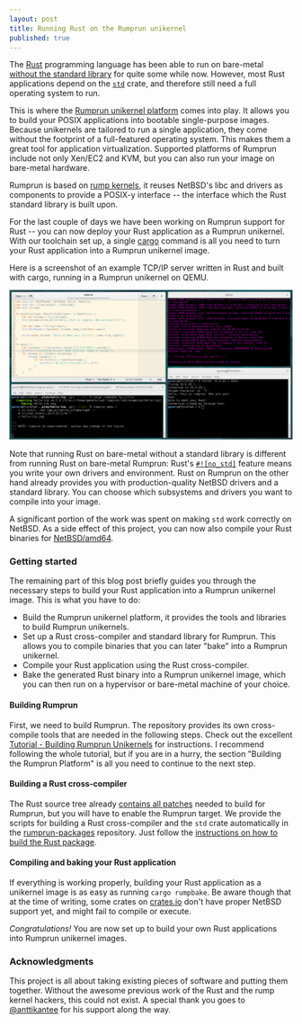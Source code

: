 ```yaml
---
layout: post
title: Running Rust on the Rumprun unikernel
published: true
---
```


The [Rust](https://www.rust-lang.org/) programming language has been able to
run on bare-metal
[without the standard library](https://github.com/charliesome/rustboot)
for quite some while now. However, most Rust applications depend on the
[`std`](https://doc.rust-lang.org/std/) crate, and therefore still need a full
operating system to run.

This is where the
[Rumprun unikernel platform](http://repo.rumpkernel.org/rumprun) comes into
play. It allows you to build your POSIX applications into bootable
single-purpose images. Because unikernels are tailored to run a single application,
they come without the footprint of a full-featured operating system. This makes
them a great tool for application virtualization. Supported platforms of Rumprun include not
only Xen/EC2 and KVM, but you can also run your image on bare-metal hardware.

Rumprun is based on [rump kernels](http://rumpkernel.org), it reuses
NetBSD's libc and drivers as components to provide a POSIX-y interface --
the interface which the Rust standard library is built upon.

For the last couple of days we have been working on Rumprun support for Rust --
you can now deploy your Rust application as a Rumprun unikernel. With our toolchain
set up, a single [cargo](https://github.com/rust-lang/cargo/) command is all
you need to turn your Rust application into a Rumprun unikernel image.

Here is a screenshot of an example TCP/IP server written in Rust and built with
cargo, running in a Rumprun unikernel on QEMU.

[<img alt="An example Rust TCP/IP server on Rumprun" src="/public/rust-on-rumprun/tcp.png">](/public/rust-on-rumprun/tcp.png)

Note that running Rust on bare-metal without a standard library is different
from running Rust on bare-metal Rumprun: Rust's
[`#![no_std]`](https://doc.rust-lang.org/book/no-stdlib.html) feature
means you write your own drivers and environment. Rust on Rumprun on the other hand already
provides you with production-quality NetBSD drivers and a standard library. You can
choose which subsystems and drivers you want to compile into your image.

A significant portion of the work was spent on making `std` work correctly
on NetBSD. As a side effect of this project, you can now also compile
your Rust binaries for [NetBSD/amd64](https://github.com/rust-lang/rust/pull/28543).

### Getting started

The remaining part of this blog post briefly guides you through the necessary
steps to build your Rust application into a Rumprun unikernel image. This is
what you have to do:

 - Build the Rumprun unikernel platform, it provides the tools and libraries
   to build Rumprun unikernels.
 - Set up a Rust cross-compiler and standard library for Rumprun.
   This allows you to compile binaries that you can later "bake" into a Rumprun
   unikernel.
 - Compile your Rust application using the Rust cross-compiler.
 - Bake the generated Rust binary into a Rumprun unikernel image, which you
   can then run on a hypervisor or bare-metal machine of your choice.

#### Building Rumprun

First, we need to build Rumprun. The repository provides its own cross-compile
tools that are needed in the following steps.
Check out the excellent [Tutorial - Building Rumprun Unikernels](http://wiki.rumpkernel.org/Tutorial%3A-Building-Rumprun-Unikernels)
for instructions. I recommend following the whole tutorial, but if you are in a
hurry, the section "Building the Rumprun Platform" is all you need to continue
to the next step.

#### Building a Rust cross-compiler

The Rust source tree already
[contains all patches](https://github.com/rust-lang/rust/pull/28593) needed
to build for Rumprun, but you will have to enable the Rumprun target.
We provide the scripts for building a Rust cross-compiler and the `std`
crate automatically in the  [rumprun-packages](http://repo.rumpkernel.org/rumprun-packages)
repository. Just follow the [instructions on how to build the Rust package](https://github.com/rumpkernel/rumprun-packages/blob/master/rust/README.md).

#### Compiling and baking your Rust application

If everything is working properly, building your Rust application as a
unikernel image is as easy as running `cargo rumpbake`. Be aware though that
at the time of writing, some crates on [crates.io](https://crates.io) don't
have proper NetBSD support yet, and might fail to compile or execute.

*Congratulations!* You are now set up to build your own Rust applications into
Rumprun unikernel images.

### Acknowledgments

This project is all about taking existing pieces of software and putting
them together. Without the awesome previous work of the Rust and the rump kernel
hackers, this could not exist. A special thank you goes to
[@anttikantee](https://twitter.com/anttikantee) for his support along the way.
